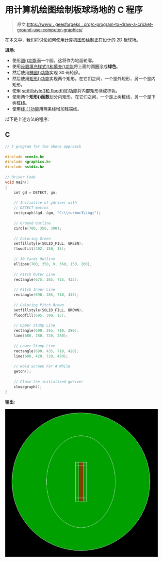 # 用计算机绘图绘制板球场地的 C 程序

> 原文:[https://www . geesforgeks . org/c-program-to-draw-a-cricket-ground-use-computer-graphics/](https://www.geeksforgeeks.org/c-program-to-draw-a-cricket-ground-using-computer-graphics/)

在本文中，我们将讨论如何使用[计算机图形](https://www.geeksforgeeks.org/introduction-to-computer-graphics/)绘制正在设计的 2D 板球场。

**进场:**

*   使用[圆()功能](https://www.geeksforgeeks.org/draw-circle-c-graphics/)画一个圆。这将作为地面轮廓。
*   使用[设置填充样式()和填充()功能](https://www.geeksforgeeks.org/setfillstyle-floodfill-c/)将上面的圆圈涂成**绿色**。
*   然后使用[椭圆()功能](https://www.geeksforgeeks.org/fillellipse-function-c/)实现 30 码轮廓。
*   然后使用[矩形()功能](https://www.geeksforgeeks.org/draw-rectangle-c-graphics/)实现两个矩形。在它们之间，一个是外矩形，另一个是内矩形。
*   使用 [setfillstyle()和 floodfill()功能](https://www.geeksforgeeks.org/setfillstyle-floodfill-c/)将内部矩形涂成棕色。
*   使用两个**矩形()函数**划分内矩形。在它们之间，一个是上树桩线，另一个是下树桩线。
*   使用[线 <u>(</u> )功能](https://www.geeksforgeeks.org/draw-line-c-graphics/)用两条线增加残端线。

以下是上述方法的程序:

## C

```cpp
// C program for the above approach

#include <conio.h>
#include <graphics.h>
#include <stdio.h>

// Driver Code
void main()
{
    int gd = DETECT, gm;

    // Initialize of gdriver with
    // DETECT macros
    initgraph(&gd, &gm, "C:\\turboc3\\bgi");

    // Ground Outline
    circle(700, 350, 300);

    // Coloring Green
    setfillstyle(SOLID_FILL, GREEN);
    floodfill(402, 350, 15);

    // 30 Yards Outline
    ellipse(700, 350, 0, 360, 150, 200);

    // Pitch Outer Line
    rectangle(675, 265, 725, 435);

    // Pitch Inner Line
    rectangle(690, 265, 710, 435);

    // Coloring Pitch Brown
    setfillstyle(SOLID_FILL, BROWN);
    floodfill(695, 300, 15);

    // Upper Stump Line
    rectangle(690, 265, 710, 280);
    line(680, 280, 720, 280);

    // Lower Stump Line
    rectangle(690, 435, 710, 420);
    line(680, 420, 720, 420);

    // Hold Screen For A While
    getch();

    // Close the initialized gdriver
    closegraph();
}
```

**输出:**

[![](img/fb0351b051360d38975f7d8a88a3a701.png)](https://media.geeksforgeeks.org/wp-content/uploads/20210423171813/OUTPUT2.png)